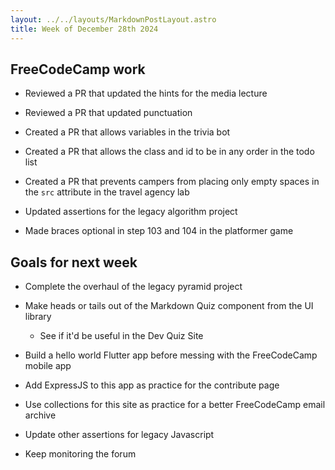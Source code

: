 ```yaml
---
layout: ../../layouts/MarkdownPostLayout.astro
title: Week of December 28th 2024
---
```


## FreeCodeCamp work 

- Reviewed a PR that updated the hints for the media lecture

- Reviewed a PR that updated punctuation

- Created a PR that allows variables in the trivia bot 

- Created a PR that allows the class and id to be in any order in the todo list

- Created a PR that prevents campers from placing only empty spaces in the `src` attribute in the travel agency lab

- Updated assertions for the legacy algorithm project

- Made braces optional in step 103 and 104 in the platformer game 

## Goals for next week

- Complete the overhaul of the legacy pyramid project 

- Make heads or tails out of the Markdown Quiz component from the UI library 
  - See if it'd be useful in the Dev Quiz Site 

- Build a hello world Flutter app before messing with the FreeCodeCamp mobile app 

- Add ExpressJS to this app as practice for the contribute page 

- Use collections for this site as practice for a better FreeCodeCamp email archive

- Update other assertions for legacy Javascript 

- Keep monitoring the forum 